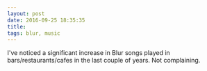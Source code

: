 ```yaml
---
layout: post
date: 2016-09-25 18:35:35
title: 
tags: blur, music
---
```

I've noticed a significant increase in Blur songs played in bars/restaurants/cafes in the last couple of years. Not complaining. 